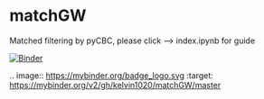 # matchGW
Matched filtering by pyCBC, please click --> index.ipynb for guide


[![Binder](https://mybinder.org/badge_logo.svg)](https://mybinder.org/v2/gh/kelvin1020/matchGW/master)

.. image:: https://mybinder.org/badge_logo.svg
 :target: https://mybinder.org/v2/gh/kelvin1020/matchGW/master
